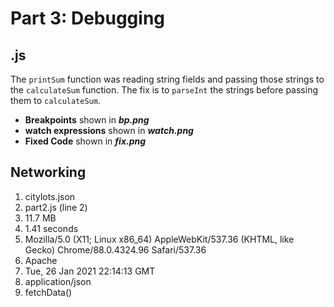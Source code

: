 # Part 3: Debugging
## .js
The `printSum` function was reading string fields and passing those strings to the
`calculateSum` function. The fix is to `parseInt` the strings before passing
them to `calculateSum`.

- **Breakpoints** shown in ***bp.png***
- **watch expressions** shown in ***watch.png***
- **Fixed Code** shown in ***fix.png***

## Networking
1. citylots.json
2. part2.js (line 2)
3. 11.7 MB
4. 1.41 seconds
5. Mozilla/5.0 (X11; Linux x86_64) AppleWebKit/537.36 (KHTML, like Gecko) Chrome/88.0.4324.96 Safari/537.36
6. Apache
7. Tue, 26 Jan 2021 22:14:13 GMT
8. application/json
9. fetchData()
